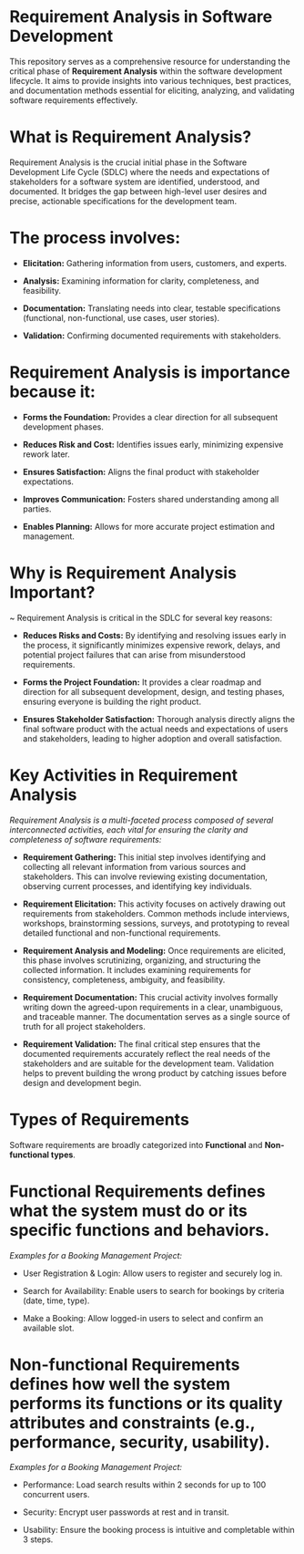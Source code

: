 # Requirement Analysis in Software Development

This repository serves as a comprehensive resource for understanding the critical phase of **Requirement Analysis** within the software development lifecycle.
It aims to provide insights into various techniques, best practices, and documentation methods essential for eliciting, analyzing, and validating software requirements effectively. 


# What is Requirement Analysis?

Requirement Analysis is the crucial initial phase in the Software Development Life Cycle (SDLC) where the needs and expectations of stakeholders for a software system are identified, understood, and documented. It bridges the gap between high-level user desires and precise, actionable specifications for the development team.

# The process involves:

* **Elicitation:** Gathering information from users, customers, and experts.

* **Analysis:** Examining information for clarity, completeness, and feasibility.

* **Documentation:** Translating needs into clear, testable specifications (functional, non-functional, use cases, user stories).

* **Validation:** Confirming documented requirements with stakeholders.

# Requirement Analysis is importance because it:

* **Forms the Foundation:** Provides a clear direction for all subsequent development phases.

* **Reduces Risk and Cost:** Identifies issues early, minimizing expensive rework later.

* **Ensures Satisfaction:** Aligns the final product with stakeholder expectations.

* **Improves Communication:** Fosters shared understanding among all parties.

* **Enables Planning:** Allows for more accurate project estimation and management.


# Why is Requirement Analysis Important?
~ Requirement Analysis is critical in the SDLC for several key reasons:

* **Reduces Risks and Costs:** By identifying and resolving issues early in the process, it significantly minimizes expensive rework, delays, and potential project failures that can arise from misunderstood requirements.

* **Forms the Project Foundation:** It provides a clear roadmap and direction for all subsequent development, design, and testing phases, ensuring everyone is building the right product.

* **Ensures Stakeholder Satisfaction:** Thorough analysis directly aligns the final software product with the actual needs and expectations of users and stakeholders, leading to higher adoption and overall satisfaction.


# Key Activities in Requirement Analysis
*Requirement Analysis is a multi-faceted process composed of several interconnected activities, each vital for ensuring the clarity and completeness of software requirements:*

* **Requirement Gathering:** This initial step involves identifying and collecting all relevant information from various sources and stakeholders. 
This can involve reviewing existing documentation, observing current processes, and identifying key individuals.

* **Requirement Elicitation:** This activity focuses on actively drawing out requirements from stakeholders.
 Common methods include interviews, workshops, brainstorming sessions, surveys, and prototyping to reveal detailed functional and non-functional requirements.

* **Requirement Analysis and Modeling:** Once requirements are elicited, this phase involves scrutinizing, organizing, and structuring the collected information.
It includes examining requirements for consistency, completeness, ambiguity, and feasibility. 

* **Requirement Documentation:** This crucial activity involves formally writing down the agreed-upon requirements in a clear, unambiguous, and traceable manner.
 The documentation serves as a single source of truth for all project stakeholders.

* **Requirement Validation:** The final critical step ensures that the documented requirements accurately reflect the real needs of the stakeholders and are suitable for the development team. Validation helps to prevent building the wrong product by catching issues before design and development begin.


# Types of Requirements
Software requirements are broadly categorized into **Functional** and **Non-functional types**.

# Functional Requirements defines what the system must do or its specific functions and behaviors.

*Examples for a Booking Management Project:*

* User Registration & Login: Allow users to register and securely log in.

* Search for Availability: Enable users to search for bookings by criteria (date, time, type).

* Make a Booking: Allow logged-in users to select and confirm an available slot.


# Non-functional Requirements defines how well the system performs its functions or its quality attributes and constraints (e.g., performance, security, usability).

*Examples for a Booking Management Project:*

* Performance: Load search results within 2 seconds for up to 100 concurrent users.

* Security: Encrypt user passwords at rest and in transit.

* Usability: Ensure the booking process is intuitive and completable within 3 steps.

